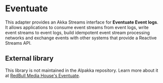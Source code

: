 # Eventuate

This adapter provides an Akka Streams interface for **Eventuate Event logs**. It allows applications to consume event streams from event logs, write event streams to event logs, build idempotent event stream processing networks and exchange events with other systems that provide a Reactive Streams API.


## External library

This library is not maintained in the Alpakka repository.
Learn more about it at [RedBull Media House's Eventuate](rbmhtechnology.github.io/eventuate/adapters/stream.html).
